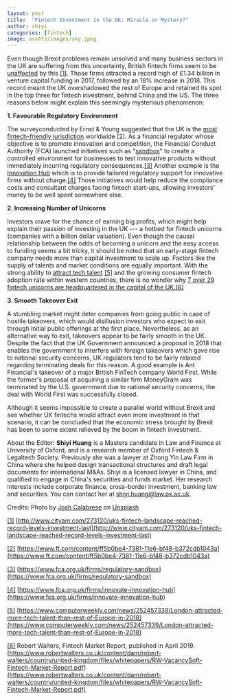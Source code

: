 ```yaml
---
layout: post
title:  "Fintech Investment in the UK: Miracle or Mystery?"
author: shiyi
categories: [fintech]
image: assets/images/sky.jpeg
---
```

Even though Brexit problems remain unsolved and many business sectors in the UK are suffering from this uncertainty, British fintech firms seem to be [unaffected](http://www.cityam.com/273120/uks-fintech-landscape-reached-record-levels-investment-last) by this [\[1\]](https://ofls.medium.com/fintech-investment-in-the-uk-miracle-or-mystery-2b6c06c551d1#_ftn1). Those firms attracted a record high of £1.34 billion in venture capital funding in 2017, followed by an 18% increase in 2018\. This record meant the UK overshadowed the rest of Europe and retained its spot in the top three for fintech investment, behind China and the US. The three reasons below might explain this seemingly mysterious phenomenon:

**1\. Favourable Regulatory Environment**

The surveyconducted by Ernst & Young suggested that the UK is the [most fintech-friendly jurisdiction](https://www.ft.com/content/ff5b0be4-7381-11e6-bf48-b372cdb1043a) worldwide \[2\]. As a financial regulator whose objective is to promote innovation and competition, the Financial Conduct Authority (FCA) launched initiatives such as "[sandbox](https://www.fca.org.uk/firms/regulatory-sandbox)" to create a controlled environment for businesses to test innovative products without immediately incurring regulatory consequences.[\[3\]](https://ofls.medium.com/fintech-investment-in-the-uk-miracle-or-mystery-2b6c06c551d1#_ftn3) Another example is the [Innovation Hub](https://www.fca.org.uk/firms/innovate-innovation-hub) which is to provide tailored regulatory support for innovative firms without charge.[\[4\]](https://ofls.medium.com/fintech-investment-in-the-uk-miracle-or-mystery-2b6c06c551d1#_ftn4) Those initiatives would help reduce the compliance costs and consultant charges facing fintech start-ups, allowing investors' money to be well spent somewhere else.

**2\. Increasing Number of Unicorns**

Investors crave for the chance of earning big profits, which might help explain their passion of investing in the UK --- a hotbed for fintech unicorns (companies with a billion dollar valuation). Even though the causal relationship between the odds of becoming a unicorn and the easy access to funding seems a bit tricky, it should be noted that an early-stage fintech company needs more than capital investment to scale up. Factors like the supply of talents and market conditions are equally important. With the strong ability to [attract tech talent](https://www.computerweekly.com/news/252457339/London-attracted-more-tech-talent-than-rest-of-Europe-in-2018) [\[5\]](https://ofls.medium.com/fintech-investment-in-the-uk-miracle-or-mystery-2b6c06c551d1#_ftn5) and the growing consumer fintech adoption rate within western countries, there is no wonder why [7 over 29 fintech unicorns are headquartered in the capital of the UK.](https://www.robertwalters.co.uk/content/dam/robert-walters/country/united-kingdom/files/whitepapers/RW-VacancySoft-Fintech-Market-Report.pdf)[\[6\]](https://ofls.medium.com/fintech-investment-in-the-uk-miracle-or-mystery-2b6c06c551d1#_ftn6)

**3\. Smooth Takeover Exit**

A stumbling market might deter companies from going public in case of hostile takeovers, which would disillusion investors who expect to exit through initial public offerings at the first place. Nevertheless, as an alternative way to exit, takeovers appear to be fairly smooth in the UK. Despite the fact that the UK Government announced a proposal in 2018 that enables the government to interfere with foreign takeovers which gave rise to national security concerns, UK regulators tend to be fairly relaxed regarding terminating deals for this reason. A good example is Ant Financial's takeover of a major British FinTech company World First. While the former's proposal of acquiring a similar firm MoneyGram was terminated by the U.S. government due to national security concerns, the deal with World First was successfully closed.

Although it seems impossible to create a parallel world without Brexit and see whether UK fintechs would attract even more investment in that scenario, it can be concluded that the economic stress brought by Brexit has been to some extent relieved by the boom in fintech investment.

About the Editor: **Shiyi Huang** is a Masters candidate in Law and Finance at University of Oxford, and is a research member of Oxford Fintech & Legaltech Society. Previously she was a lawyer at Zhong Yin Law Firm in China where she helped design transactional structures and draft legal documents for international M&As. Shiyi is a licensed lawyer in China, and qualified to engage in China's securities and funds market. Her research interests include corporate finance, cross-border investment, banking law and securities. You can contact her at [shiyi.huang@law.ox.ac.uk](mailto:shiyi.huang@law.ox.ac.uk).

Credits: Photo by [Josh Calabrese](https://unsplash.com/@joshcala?utm_source=unsplash&utm_medium=referral&utm_content=creditCopyText) on [Unsplash](https://unsplash.com/search/photos/business?utm_source=unsplash&utm_medium=referral&utm_content=creditCopyText)

[\[1\]](https://ofls.medium.com/fintech-investment-in-the-uk-miracle-or-mystery-2b6c06c551d1#_ftnref1) [http://www.cityam.com/273120/uks-fintech-landscape-reached-record-levels-investment-last](http://www.cityam.com/273120/uks-fintech-landscape-reached-record-levels-investment-last)

[\[2\]](https://ofls.medium.com/fintech-investment-in-the-uk-miracle-or-mystery-2b6c06c551d1#_ftnref2) [https://www.ft.com/content/ff5b0be4-7381-11e6-bf48-b372cdb1043a](https://www.ft.com/content/ff5b0be4-7381-11e6-bf48-b372cdb1043a)

[\[3\]](https://ofls.medium.com/fintech-investment-in-the-uk-miracle-or-mystery-2b6c06c551d1#_ftnref3) [https://www.fca.org.uk/firms/regulatory-sandbox](https://www.fca.org.uk/firms/regulatory-sandbox)

[\[4\]](https://ofls.medium.com/fintech-investment-in-the-uk-miracle-or-mystery-2b6c06c551d1#_ftnref4) [https://www.fca.org.uk/firms/innovate-innovation-hub](https://www.fca.org.uk/firms/innovate-innovation-hub)

[\[5\]](https://ofls.medium.com/fintech-investment-in-the-uk-miracle-or-mystery-2b6c06c551d1#_ftnref5) [https://www.computerweekly.com/news/252457339/London-attracted-more-tech-talent-than-rest-of-Europe-in-2018](https://www.computerweekly.com/news/252457339/London-attracted-more-tech-talent-than-rest-of-Europe-in-2018)

[\[6\]](https://ofls.medium.com/fintech-investment-in-the-uk-miracle-or-mystery-2b6c06c551d1#_ftnref6) Robert Walters, Fintech Market Report, published in April 2019\. [https://www.robertwalters.co.uk/content/dam/robert-walters/country/united-kingdom/files/whitepapers/RW-VacancySoft-Fintech-Market-Report.pdf](https://www.robertwalters.co.uk/content/dam/robert-walters/country/united-kingdom/files/whitepapers/RW-VacancySoft-Fintech-Market-Report.pdf)
